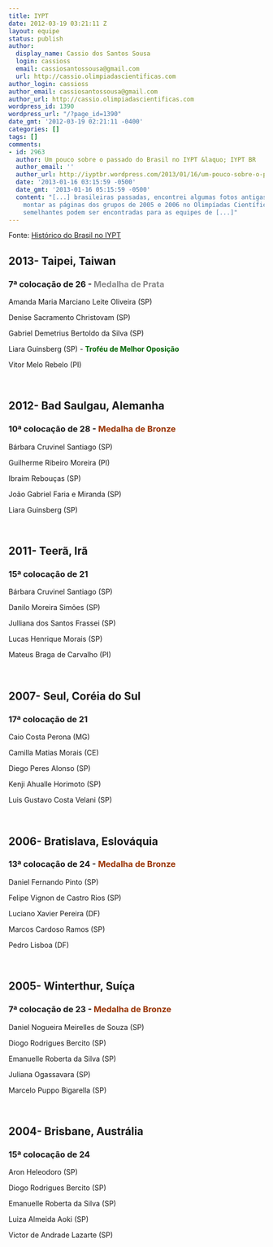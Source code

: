 ```yaml
---
title: IYPT
date: 2012-03-19 03:21:11 Z
layout: equipe
status: publish
author:
  display_name: Cassio dos Santos Sousa
  login: cassioss
  email: cassiosantossousa@gmail.com
  url: http://cassio.olimpiadascientificas.com
author_login: cassioss
author_email: cassiosantossousa@gmail.com
author_url: http://cassio.olimpiadascientificas.com
wordpress_id: 1390
wordpress_url: "/?page_id=1390"
date_gmt: '2012-03-19 02:21:11 -0400'
categories: []
tags: []
comments:
- id: 2963
  author: Um pouco sobre o passado do Brasil no IYPT &laquo; IYPT BR
  author_email: ''
  author_url: http://iyptbr.wordpress.com/2013/01/16/um-pouco-sobre-o-passado-do-brasil-no-iypt/
  date: '2013-01-16 03:15:59 -0500'
  date_gmt: '2013-01-16 05:15:59 -0500'
  content: "[...] brasileiras passadas, encontrei algumas fotos antigas e consegui
    montar as páginas dos grupos de 2005 e 2006 no Olimpíadas Científicas. Páginas
    semelhantes podem ser encontradas para as equipes de [...]"
---
```


Fonte: [Histórico do Brasil no IYPT][1]

## 2013- Taipei, Taiwan

### 7ª colocação de 26 - <span style="color: #888888;">Medalha de Prata</span>

  
Amanda Maria Marciano Leite Oliveira (SP)

Denise Sacramento Christovam (SP)

Gabriel Demetrius Bertoldo da Silva (SP)

Liara Guinsberg (SP) - **<span style="color: #006400;">Troféu de Melhor
Oposição</span>**

Vitor Melo Rebelo (PI)

 

## 2012- Bad Saulgau, Alemanha

### 10ª colocação de 28 - <span style="color: #993300;">Medalha de Bronze</span>

  
Bárbara Cruvinel Santiago (SP)

Guilherme Ribeiro Moreira (PI)

Ibraim Rebouças (SP)

João Gabriel Faria e Miranda (SP)

Liara Guinsberg (SP)

 

## 2011- Teerã, Irã

### 15ª colocação de 21

  
Bárbara Cruvinel Santiago (SP)

Danilo Moreira Simões (SP)

Julliana dos Santos Frassei (SP)

Lucas Henrique Morais (SP)

Mateus Braga de Carvalho (PI)

 

## 2007- Seul, Coréia do Sul

### 17ª colocação de 21

  
Caio Costa Perona (MG)

Camilla Matias Morais (CE)

Diego Peres Alonso (SP)

Kenji Ahualle Horimoto (SP)

Luis Gustavo Costa Velani (SP)

 

## 2006- Bratislava, Eslováquia

### 13ª colocação de 24 - <span style="color: #993300;">Medalha de Bronze</span>

  
Daniel Fernando Pinto (SP)

Felipe Vignon de Castro Rios (SP)

Luciano Xavier Pereira (DF)

Marcos Cardoso Ramos (SP)

Pedro Lisboa (DF)

 

## 2005- Winterthur, Suíça

### 7ª colocação de 23 - <span style="color: #993300;">Medalha de Bronze</span>

  
Daniel Nogueira Meirelles de Souza (SP)

Diogo Rodrigues Bercito (SP)

Emanuelle Roberta da Silva (SP)

Juliana Ogassavara (SP)

Marcelo Puppo Bigarella (SP)

 

## 2004- Brisbane, Austrália

### 15ª colocação de 24

  
Aron Heleodoro (SP)

Diogo Rodrigues Bercito (SP)

Emanuelle Roberta da Silva (SP)

Luiza Almeida Aoki (SP)

Victor de Andrade Lazarte (SP)



[1]: http://iypt.com.br/historia.html

